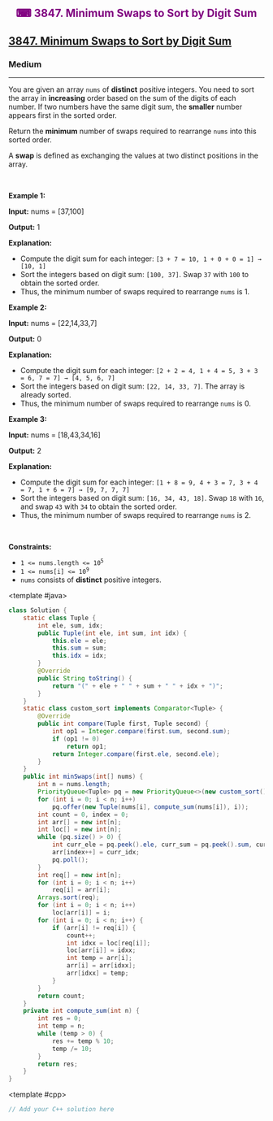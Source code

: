 <div align = "center">
<h style = "margin-bottom: 0px; margin-top: 0px; color : purple;" align = "center" class = "header">

## ⌨ 3847. Minimum Swaps to Sort by Digit Sum

</h>
</div>

<h2><a href="https://leetcode.com/problems/minimum-swaps-to-sort-by-digit-sum" target = "_blank">3847. Minimum Swaps to Sort by Digit Sum</a></h2><h3>Medium</h3><hr><p>You are given an array <code>nums</code> of <strong>distinct</strong> positive integers. You need to sort the array in <strong>increasing</strong> order based on the sum of the digits of each number. If two numbers have the same digit sum, the <strong>smaller</strong> number appears first in the sorted order.</p>

<p>Return the <strong>minimum</strong> number of swaps required to rearrange <code>nums</code> into this sorted order.</p>

<p>A <strong>swap</strong> is defined as exchanging the values at two distinct positions in the array.</p>

<p>&nbsp;</p>
<p><strong class="example">Example 1:</strong></p>

<div class="example-block">
<p><strong>Input:</strong> <span class="example-io">nums = [37,100]</span></p>

<p><strong>Output:</strong> <span class="example-io">1</span></p>

<p><strong>Explanation:</strong></p>

<ul>
	<li>Compute the digit sum for each integer: <code>[3 + 7 = 10, 1 + 0 + 0 = 1] &rarr; [10, 1]</code></li>
	<li>Sort the integers based on digit sum: <code>[100, 37]</code>. Swap <code>37</code> with <code>100</code> to obtain the sorted order.</li>
	<li>Thus, the minimum number of swaps required to rearrange <code>nums</code> is 1.</li>
</ul>
</div>

<p><strong class="example">Example 2:</strong></p>

<div class="example-block">
<p><strong>Input:</strong> <span class="example-io">nums = [22,14,33,7]</span></p>

<p><strong>Output:</strong> <span class="example-io">0</span></p>

<p><strong>Explanation:</strong></p>

<ul>
	<li>Compute the digit sum for each integer: <code>[2 + 2 = 4, 1 + 4 = 5, 3 + 3 = 6, 7 = 7] &rarr; [4, 5, 6, 7]</code></li>
	<li>Sort the integers based on digit sum: <code>[22, 14, 33, 7]</code>. The array is already sorted.</li>
	<li>Thus, the minimum number of swaps required to rearrange <code>nums</code> is 0.</li>
</ul>
</div>

<p><strong class="example">Example 3:</strong></p>

<div class="example-block">
<p><strong>Input:</strong> <span class="example-io">nums = [18,43,34,16]</span></p>

<p><strong>Output:</strong> <span class="example-io">2</span></p>

<p><strong>Explanation:</strong></p>

<ul>
	<li>Compute the digit sum for each integer: <code>[1 + 8 = 9, 4 + 3 = 7, 3 + 4 = 7, 1 + 6 = 7] &rarr; [9, 7, 7, 7]</code></li>
	<li>Sort the integers based on digit sum: <code>[16, 34, 43, 18]</code>. Swap <code>18</code> with <code>16</code>, and swap <code>43</code> with <code>34</code> to obtain the sorted order.</li>
	<li>Thus, the minimum number of swaps required to rearrange <code>nums</code> is 2.</li>
</ul>
</div>

<p>&nbsp;</p>
<p><strong>Constraints:</strong></p>

<ul>
	<li><code>1 &lt;= nums.length &lt;= 10<sup>5</sup></code></li>
	<li><code>1 &lt;= nums[i] &lt;= 10<sup>9</sup></code></li>
	<li><code>nums</code> consists of <strong>distinct</strong> positive integers.</li>
</ul>

<CodeTabs :languages="[ { name: 'C++', slot: 'cpp' }, { name: 'Java', slot: 'java' } ]">

<template #java>

```java
class Solution {
    static class Tuple {
        int ele, sum, idx;
        public Tuple(int ele, int sum, int idx) {
            this.ele = ele;
            this.sum = sum;
            this.idx = idx;
        }
        @Override
        public String toString() {
            return "(" + ele + " " + sum + " " + idx + ")";
        }
    }
    static class custom_sort implements Comparator<Tuple> {
        @Override
        public int compare(Tuple first, Tuple second) {
            int op1 = Integer.compare(first.sum, second.sum);
            if (op1 != 0)
                return op1;
            return Integer.compare(first.ele, second.ele);
        }
    }
    public int minSwaps(int[] nums) {
        int n = nums.length;
        PriorityQueue<Tuple> pq = new PriorityQueue<>(new custom_sort());
        for (int i = 0; i < n; i++)
            pq.offer(new Tuple(nums[i], compute_sum(nums[i]), i));
        int count = 0, index = 0;
        int arr[] = new int[n];
        int loc[] = new int[n];
        while (pq.size() > 0) {
            int curr_ele = pq.peek().ele, curr_sum = pq.peek().sum, curr_idx = pq.peek().idx;
            arr[index++] = curr_idx;
            pq.poll();
        }
        int req[] = new int[n];
        for (int i = 0; i < n; i++)
            req[i] = arr[i];
        Arrays.sort(req);
        for (int i = 0; i < n; i++)
            loc[arr[i]] = i;
        for (int i = 0; i < n; i++) {
            if (arr[i] != req[i]) {
                count++;
                int idxx = loc[req[i]];
                loc[arr[i]] = idxx;
                int temp = arr[i];
                arr[i] = arr[idxx];
                arr[idxx] = temp;
            }
        }
        return count;
    }
    private int compute_sum(int n) {
        int res = 0;
        int temp = n;
        while (temp > 0) {
            res += temp % 10;
            temp /= 10;
        }
        return res;
    }
}
```

</template>

<template #cpp>

```cpp
// Add your C++ solution here
```

</template>

</CodeTabs>
